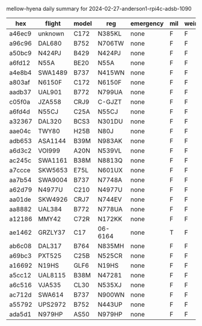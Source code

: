 mellow-hyena daily summary for 2024-02-27-anderson1-rpi4c-adsb-1090

|hex|flight|model|reg|emergency|mil|weirdo|
|--|--|--|--|--|--|--|
|a46ec9|unknown|C172|N385KL|none|F|F|
|a96c96|DAL680|B752|N706TW|none|F|F|
|a50bc9|N424PJ|B429|N424PJ|none|F|F|
|a6fd12|N55A|BE20|N55A|none|F|F|
|a4e8b4|SWA1489|B737|N415WN|none|F|F|
|a803af|N6150F|C172|N6150F|none|F|F|
|aadb37|UAL901|B772|N799UA|none|F|F|
|c05f0a|JZA558|CRJ9|C-GJZT|none|F|F|
|a6fd4d|N55CJ|C25A|N55CJ|none|F|F|
|a32367|DAL320|BCS3|N301DU|none|F|F|
|aae04c|TWY80|H25B|N80J|none|F|F|
|adb653|ASA1144|B39M|N983AK|none|F|F|
|a6d3c2|VOI999|A20N|N539VL|none|F|F|
|ac245c|SWA1161|B38M|N8813Q|none|F|F|
|a7ccce|SKW5653|E75L|N601UX|none|F|F|
|aa7b54|SWA9004|B737|N7748A|none|F|F|
|a62d79|N4977U|C210|N4977U|none|F|F|
|aa01de|SKW4926|CRJ7|N744EV|none|F|F|
|aa8882|UAL384|B772|N778UA|none|F|F|
|a12186|MMY42|C72R|N172KK|none|F|F|
|ae1462|GRZLY37|C17|06-6164|none|T|F|
|ab6c08|DAL317|B764|N835MH|none|F|F|
|a69bc3|PXT525|C25B|N525CR|none|F|F|
|a16692|N19HS|GLF6|N19HS|none|F|F|
|a5cc12|UAL8115|B38M|N47281|none|F|F|
|a6c516|VJA535|CL30|N535XJ|none|F|F|
|ac712d|SWA614|B737|N900WN|none|F|F|
|a55792|UPS2972|B752|N443UP|none|F|F|
|ada5d1|N979HP|AS50|N979HP|none|F|F|
